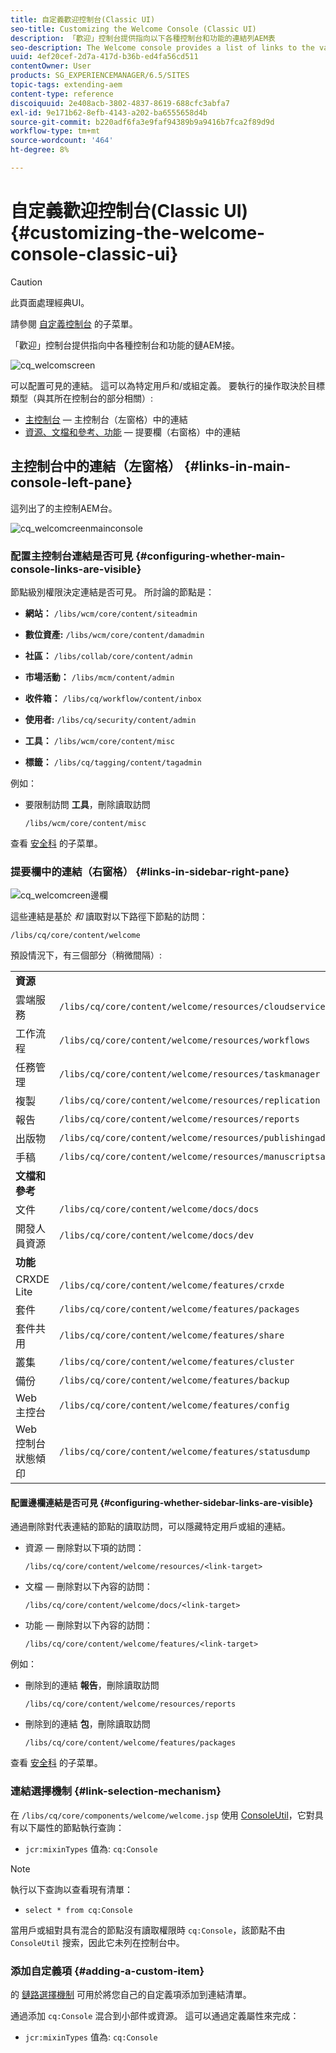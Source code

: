 ```yaml
---
title: 自定義歡迎控制台(Classic UI)
seo-title: Customizing the Welcome Console (Classic UI)
description: 「歡迎」控制台提供指向以下各種控制台和功能的連結列AEM表
seo-description: The Welcome console provides a list of links to the various consoles and functionality within AEM
uuid: 4ef20cef-2d7a-417d-b36b-ed4fa56cd511
contentOwner: User
products: SG_EXPERIENCEMANAGER/6.5/SITES
topic-tags: extending-aem
content-type: reference
discoiquuid: 2e408acb-3802-4837-8619-688cfc3abfa7
exl-id: 9e171b62-8efb-4143-a202-ba6555658d4b
source-git-commit: b220adf6fa3e9faf94389b9a9416b7fca2f89d9d
workflow-type: tm+mt
source-wordcount: '464'
ht-degree: 8%

---
```


# 自定義歡迎控制台(Classic UI){#customizing-the-welcome-console-classic-ui}

>[!CAUTION]
>
>此頁面處理經典UI。
>
>請參閱 [自定義控制台](/help/sites-developing/customizing-consoles-touch.md) 的子菜單。

「歡迎」控制台提供指向中各種控制台和功能的鏈AEM接。

![cq_welcomscreen](assets/cq_welcomescreen.png)

可以配置可見的連結。 這可以為特定用戶和/或組定義。 要執行的操作取決於目標類型（與其所在控制台的部分相關）:

* [主控制台](#links-in-main-console-left-pane)  — 主控制台（左窗格）中的連結
* [資源、文檔和參考、功能](#links-in-sidebar-right-pane)  — 提要欄（右窗格）中的連結

## 主控制台中的連結（左窗格） {#links-in-main-console-left-pane}

這列出了的主控制AEM台。

![cq_welcomcreenmainconsole](assets/cq_welcomescreenmainconsole.png)

### 配置主控制台連結是否可見 {#configuring-whether-main-console-links-are-visible}

節點級別權限決定連結是否可見。 所討論的節點是：

* **網站：** `/libs/wcm/core/content/siteadmin`

* **數位資產:** `/libs/wcm/core/content/damadmin`

* **社區：** `/libs/collab/core/content/admin`

* **市場活動：** `/libs/mcm/content/admin`

* **收件箱：** `/libs/cq/workflow/content/inbox`

* **使用者:** `/libs/cq/security/content/admin`

* **工具：** `/libs/wcm/core/content/misc`

* **標籤：** `/libs/cq/tagging/content/tagadmin`

例如：

* 要限制訪問 **工具**，刪除讀取訪問

   `/libs/wcm/core/content/misc`

查看 [安全科](/help/sites-administering/security.md) 的子菜單。

### 提要欄中的連結（右窗格） {#links-in-sidebar-right-pane}

![cq_welcomcreen邊欄](assets/cq_welcomescreensidebar.png)

這些連結是基於 *和* 讀取對以下路徑下節點的訪問：

`/libs/cq/core/content/welcome`

預設情況下，有三個部分（稍微間隔）:

<table>
 <tbody>
  <tr>
   <td><strong>資源</strong></td>
   <td> </td>
  </tr>
  <tr>
   <td> 雲端服務</td>
   <td><code>/libs/cq/core/content/welcome/resources/cloudservices</code></td>
  </tr>
  <tr>
   <td> 工作流程</td>
   <td><code>/libs/cq/core/content/welcome/resources/workflows</code></td>
  </tr>
  <tr>
   <td> 任務管理</td>
   <td><code>/libs/cq/core/content/welcome/resources/taskmanager</code></td>
  </tr>
  <tr>
   <td> 複製</td>
   <td><code>/libs/cq/core/content/welcome/resources/replication</code></td>
  </tr>
  <tr>
   <td> 報告</td>
   <td><code>/libs/cq/core/content/welcome/resources/reports</code></td>
  </tr>
  <tr>
   <td> 出版物</td>
   <td><code>/libs/cq/core/content/welcome/resources/publishingadmin</code></td>
  </tr>
  <tr>
   <td> 手稿</td>
   <td><code>/libs/cq/core/content/welcome/resources/manuscriptsadmin</code></td>
  </tr>
  <tr>
   <td><strong>文檔和參考</strong></td>
   <td> </td>
  </tr>
  <tr>
   <td> 文件</td>
   <td><code>/libs/cq/core/content/welcome/docs/docs</code></td>
  </tr>
  <tr>
   <td> 開發人員資源</td>
   <td><code>/libs/cq/core/content/welcome/docs/dev</code></td>
  </tr>
  <tr>
   <td><strong>功能</strong></td>
   <td> </td>
  </tr>
  <tr>
   <td> CRXDE Lite</td>
   <td><code>/libs/cq/core/content/welcome/features/crxde</code></td>
  </tr>
  <tr>
   <td> 套件</td>
   <td><code>/libs/cq/core/content/welcome/features/packages</code></td>
  </tr>
  <tr>
   <td> 套件共用</td>
   <td><code>/libs/cq/core/content/welcome/features/share</code></td>
  </tr>
  <tr>
   <td> 叢集</td>
   <td><code>/libs/cq/core/content/welcome/features/cluster</code></td>
  </tr>
  <tr>
   <td> 備份</td>
   <td><code>/libs/cq/core/content/welcome/features/backup</code></td>
  </tr>
  <tr>
   <td> Web 主控台<br /> </td>
   <td><code>/libs/cq/core/content/welcome/features/config</code></td>
  </tr>
  <tr>
   <td> Web 控制台狀態傾印<br /> </td>
   <td><code>/libs/cq/core/content/welcome/features/statusdump</code></td>
  </tr>
 </tbody>
</table>

#### 配置邊欄連結是否可見 {#configuring-whether-sidebar-links-are-visible}

通過刪除對代表連結的節點的讀取訪問，可以隱藏特定用戶或組的連結。

* 資源 — 刪除對以下項的訪問：

   `/libs/cq/core/content/welcome/resources/<link-target>`

* 文檔 — 刪除對以下內容的訪問：

   `/libs/cq/core/content/welcome/docs/<link-target>`

* 功能 — 刪除對以下內容的訪問：

   `/libs/cq/core/content/welcome/features/<link-target>`

例如：

* 刪除到的連結 **報告**，刪除讀取訪問

   `/libs/cq/core/content/welcome/resources/reports`

* 刪除到的連結 **包**，刪除讀取訪問

   `/libs/cq/core/content/welcome/features/packages`

查看 [安全科](/help/sites-administering/security.md) 的子菜單。

### 連結選擇機制 {#link-selection-mechanism}

在 `/libs/cq/core/components/welcome/welcome.jsp` 使用 [ConsoleUtil](https://helpx.adobe.com/experience-manager/6-5/sites/developing/using/reference-materials/javadoc/com/day/cq/commons/ConsoleUtil.html)，它對具有以下屬性的節點執行查詢：

* `jcr:mixinTypes` 值為: `cq:Console`

>[!NOTE]
>
>執行以下查詢以查看現有清單：
>
>* `select * from cq:Console`
>


當用戶或組對具有混合的節點沒有讀取權限時 `cq:Console`，該節點不由 `ConsoleUtil` 搜索，因此它未列在控制台中。

### 添加自定義項 {#adding-a-custom-item}

的 [鏈路選擇機制](#link-selection-mechanism) 可用於將您自己的自定義項添加到連結清單。

通過添加 `cq:Console` 混合到小部件或資源。 這可以通過定義屬性來完成：

* `jcr:mixinTypes` 值為: `cq:Console`
